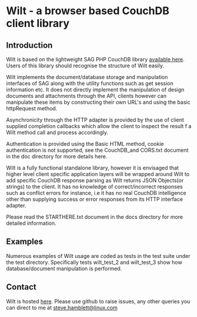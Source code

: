 # Wilt - a browser based CouchDB client library

## Introduction

Wilt is based on the lightweight SAG PHP CouchDB library [available here](http://www.saggingcouch.com/).
Users of this library should recognise the structure of Wilt easily.  

Wilt implements the document/database storage and manipulation interfaces of SAG along with
the utility functions such as get session information etc. It does not directly implement the
manipulation of design documents and attachments through the API, clients however can manipulate these
items by constructing their own URL's and using the basic httpRequest method.

Asynchronicity through the HTTP adapter is provided by the use of client supplied completion callbacks
which allow the client to inspect the result f a Wilt method call and process accordingly.

Authentication is provided using the Basic HTML method, cookie authentication is not
supported, see the CouchDB_and CORS.txt document in the doc directory for more details here.

Wilt is a fully functional standalone library, however it is envisaged that higher level client
specific application layers will be wrapped around Wilt to add specific CouchDB response parsing as
Wilt returns JSON Objects(or strings) to the client. It has no knowledge of correct/incorrect responses
such as conflict errors for instance, i.e it has no real CouchDB intelligence other than supplying success
or error responses from its HTTP interface adapter.

Please read the STARTHERE.txt document in the docs directory for more detailed information.

## Examples

Numerous examples of Wilt usage are coded as tests  in the test suite under the test directory.
Specifically tests wilt_test_2 and wilt_test_3 show how database/document manipulation 
is performed.

## Contact

Wilt is hosted [here](https://github.com/shamblett/wilt).
Please use github to raise issues, any other queries you can direct to me
at <steve.hamblett@linux.com>

